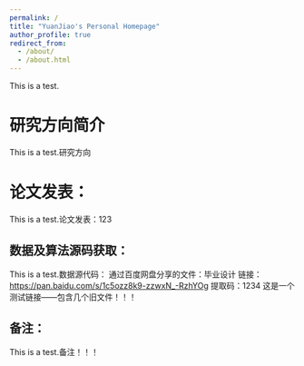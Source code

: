 ```yaml
---
permalink: /
title: "YuanJiao's Personal Homepage"
author_profile: true
redirect_from: 
  - /about/
  - /about.html
---
```

This is a test.

研究方向简介
======
This is a test.研究方向

论文发表：
======
This is a test.论文发表：123

数据及算法源码获取：
------
This is a test.数据源代码：
通过百度网盘分享的文件：毕业设计
链接：https://pan.baidu.com/s/1c5ozz8k9-zzwxN_-RzhYOg 
提取码：1234
这是一个测试链接——包含几个旧文件！！！


备注：
------
This is a test.备注！！！
